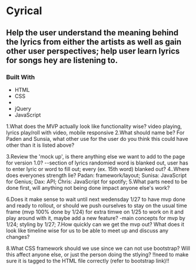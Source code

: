 # Cyrical
## Help the user understand the meaning behind the lyrics from either the artists as well as gain other user perspectives; help user learn lyrics for songs hey are listening to. 
### Built With 

 * HTML
 * CSS
 * 
 * jQuery
 * JavaScript


1.What does the MVP actually look like functionality wise?
video playing, lyrics play/roll with video, mobile responsive
2.What should name be? For Paden and Sunsia, what other use for the user do you think this could have other than it is listed above?

3.Review the 'mock up', is there anything else we want to add to the page for version 1.0?
--section of lyrics randomied word is blanked out, user has to enter lyric or word to fill out; every (ex. 15th word) blanked out?
4..Where does everyones strength lie? 
Padan: framework/layout;
Sunisa: JavaScript for Genius; 
Dax: API;
Chris: JavaScript for spotify;
5.What parts need to be done first, will anything not being done impact anyone else's work?

6.Does it make sense to wait until next wedensday 1/27 to have mvp done and ready to rollout, or should we push ourselves to stay on the usual time frame (mvp 100% done by 1/24) for extra timwe on 1/25 to work on it and play around with it, maybe add a new feature?
-main concepts for mvp by 1/24; styling by 1/27;
7.How quickly can we get the mvp out? What does it look like timeline wise for us to be able to meet up and discuss any changes? 

8.What CSS framework should we use since we can not use bootstrap? Will this affect anyone else, or just the person doing the stlying? !!need to make sure it is tagged to the HTML file correctly (refer to bootstrap link)!!